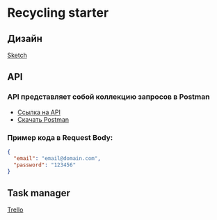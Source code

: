 # Recycling starter

## Дизайн
[Sketch](/Recycle.sketch)

## API
### API представляет собой коллекцию запросов в Postman
+ [Ссылка на API](https://re-starter.postman.co/collections/10561517-7d26442e-57b6-4b0e-9989-39d4c4fed441)
+ [Скачать Postman](https://www.postman.com/downloads/)

### Пример кода в Request Body:
```json
{
  "email": "email@domain.com",
  "password": "123456"
}
```

## Task manager
[Trello](https://trello.com/restarter/home)
